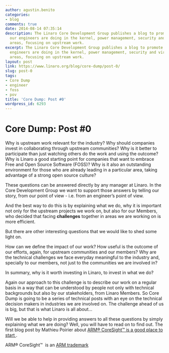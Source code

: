 ```yaml
---
author: agustin.benito
categories:
- blog
comments: true
date: 2014-08-14 07:35:14
description: The Linaro Core Development Group publishes a blog to promote the work
  our engineers are doing in the kernel, power management, security and virtualization
  areas, focusing on upstream work.
excerpt: The Linaro Core Development Group publishes a blog to promote the work our
  engineers are doing in the kernel, power management, security and virtualization
  areas, focusing on upstream work.
layout: post
link: https://www.linaro.org/blog/core-dump/post-0/
slug: post-0
tags:
- Core Dump
- engineer
- foss
- pov
title: 'Core Dump: Post #0'
wordpress_id: 6293
---
```


# Core Dump: Post #0

Why is upstream work relevant for the industry? Why should companies invest in collaborating through upstream communities? Why is it better to participate than just watching others do the work and using the outcome? Why is Linaro a good starting point for companies that want to embrace Free and Open Source Software (FOSS)? Why is it also an outstanding environment for those who are already leading in a particular area, taking advantage of a strong open source culture?

These questions can be answered directly by any manager at Linaro. In the Core Development Group we want to support those answers by telling our story, from our point of view - i.e. from an engineer’s point of view.

And the best way to do this is by explaining what we do, why it is important not only for the upstream projects we work on, but also for our Members, who decided that facing **challenges** together in areas we are working on is more efficient.

But there are other interesting questions that we would like to shed some light on.

How can we define the impact of our work? How useful is the outcome of our efforts, again, for upstream communities and our members? Why are the technical challenges we face everyday meaningful to the industry and, specially to our members, not just to the communities we are involved in?

In summary, why is it worth investing in Linaro, to invest in what we do?

Again our approach to this challenge is to describe our work on a regular basis in a way that can be understood by people not only with technical backgrounds but also by our stakeholders, from Linaro Members. So Core Dump is going to be a series of technical posts with an eye on the technical decision makers in industries we are involved on. The challenge ahead of us is big, but that is what Linaro is all about…

Will we be able to help in providing answers to all these questions by simply explaining what we are doing? Well, you will have to read on to find out. The first blog post by Mathieu Poirier about [ARM® CoreSight™ is a good place to start ](/blog/core-dump/coresight-initial-steps-supporting-hw-assisted-tracing-linux-arm-socs/).


ARM® CoreSight™  is an [ARM trademark](http://www.arm.com/about/trademarks/arm-trademark-list/CoreSight-trademark.php)
